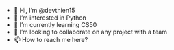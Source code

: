 - 👋 Hi, I’m @devthien15
- 👀 I’m interested in Python
- 🌱 I’m currently learning CS50
- 💞️ I’m looking to collaborate on any project with a team
- 📫 How to reach me here?
<!---
devthien15/devthien15 is a ✨ special ✨ repository because its `README.md` (this file) appears on your GitHub profile.
You can click the Preview link to take a look at your changes.
--->
